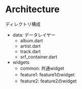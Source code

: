 # Architecture

ディレクトリ構成


- data: データレイヤー
  - album.dart
  - artist.dart
  - track.dart
  - srf_container.dart
- widgets
  - common: 共通widget
  - feature1: feature1のwidget
  - feature2: feature2のwidget
